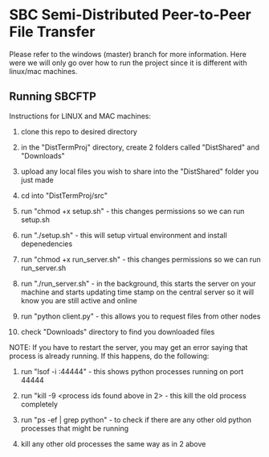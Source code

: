 # SBC Semi-Distributed Peer-to-Peer File Transfer

Please refer to the windows (master) branch for more information. Here were we will only go over how to run the project since it is different with linux/mac machines. 

## Running SBCFTP

Instructions for LINUX and MAC machines:

1. clone this repo to desired directory

2. in the "DistTermProj" directory, create 2 folders called "DistShared" and "Downloads"

3. upload any local files you wish to share into the "DistShared" folder you just made 

4. cd into "DistTermProj/src"

5. run "chmod +x setup.sh" - this changes permissions so we can run setup.sh 

6. run "./setup.sh" - this will setup virtual environment and install depenedencies

7. run "chmod +x run_server.sh" - this changes permissions so we can run run_server.sh

8. run "./run_server.sh" - in the background, this starts the server on your machine and starts updating time stamp on the central server so it will know you are still active and online

9. run "python client.py" - this allows you to request files from other nodes 

10. check "Downloads" directory to find you downloaded files 


NOTE: If you have to restart the server, you may get an error saying that process is already running. If this happens, do the following:

1. run "lsof -i :44444" - this shows python processes running on port 44444

2. run "kill -9 <process ids found above in 2> - this kill the old process completely

3. run "ps -ef | grep python" - to check if there are any other old python processes that might be running

4. kill any other old processes the same way as in 2 above 
